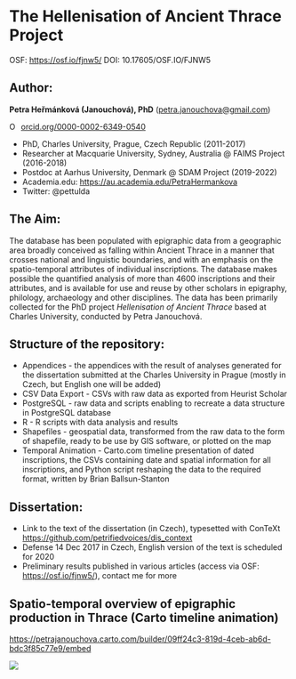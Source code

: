 # The Hellenisation of Ancient Thrace Project
OSF: https://osf.io/fjnw5/
DOI: 10.17605/OSF.IO/FJNW5

## Author: 
**Petra Heřmánková (Janouchová), PhD** (petra.janouchova@gmail.com) 

<a href="https://orcid.org/0000-0002-6349-0540" target="orcid.widget" rel="noopener noreferrer" style="vertical-align:top;"><img src="https://orcid.org/sites/default/files/images/orcid_16x16.png" style="width:1em;margin-right:.5em;" alt="ORCID iD icon">orcid.org/0000-0002-6349-0540</a>
* PhD, Charles University, Prague, Czech Republic (2011-2017)
* Researcher at Macquarie University, Sydney, Australia @ FAIMS Project (2016-2018)
* Postdoc at Aarhus University, Denmark @ SDAM Project (2019-2022)
* Academia.edu: https://au.academia.edu/PetraHermankova
* Twitter: @pettulda

## The Aim:
The database has been populated with epigraphic data from a geographic area broadly conceived as falling within Ancient Thrace in a manner that crosses national and linguistic boundaries, and with an emphasis on the spatio-temporal attributes of individual inscriptions. The database makes possible the quantified analysis of more than 4600 inscriptions and their attributes, and is available for use and reuse by other scholars in epigraphy, philology, archaeology and other disciplines.
The data has been primarily collected for the PhD project _Hellenisation of Ancient Thrace_ based at Charles University, conducted by Petra Janouchová.

## Structure of the repository:
* Appendices - the appendices with the result of analyses generated for the dissertation submitted at the Charles University in Prague (mostly in Czech, but English one will be added)
* CSV Data Export - CSVs with raw data as exported from Heurist Scholar
* PostgreSQL - raw data and scripts enabling to recreate a data structure in PostgreSQL database
* R - R scripts with data analysis and results
* Shapefiles - geospatial data, transformed from the raw data to the form of shapefile, ready to be use by GIS software, or plotted on the map
* Temporal Animation - Carto.com timeline presentation of dated inscriptions, the CSVs containing date and spatial information for all inscriptions, and Python script reshaping the data to the required format, written by Brian Ballsun-Stanton

## Dissertation:
* Link to the text of the dissertation (in Czech), typesetted with ConTeXt https://github.com/petrifiedvoices/dis_context
* Defense 14 Dec 2017 in Czech, English version of the text is scheduled for 2020 
* Preliminary results published in various articles (access via OSF: https://osf.io/fjnw5/), contact me for more

## Spatio-temporal overview of epigraphic production in Thrace (Carto timeline animation)
https://petrajanouchova.carto.com/builder/09ff24c3-819d-4ceb-ab6d-bdc3f85c77e9/embed

<p align="left">
  <img src="https://github.com/petrajanouchova/hat_project/blob/master/Temporal%20Animation/Carto/Carto_Inscriptions_299AD.png"/>
</p>

